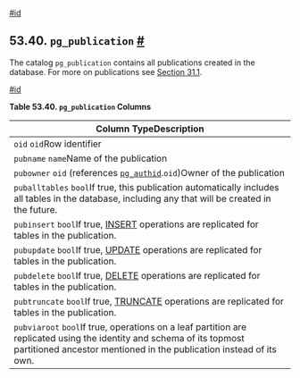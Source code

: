 [#id](#CATALOG-PG-PUBLICATION)

## 53.40. `pg_publication` [#](#CATALOG-PG-PUBLICATION)

The catalog `pg_publication` contains all publications created in the database. For more on publications see [Section 31.1](logical-replication-publication).

[#id](#id-1.10.4.42.4)

**Table 53.40. `pg_publication` Columns**

| Column TypeDescription                                                                                                                                                                       |
| -------------------------------------------------------------------------------------------------------------------------------------------------------------------------------------------- |
| `oid` `oid`Row identifier                                                                                                                                                                    |
| `pubname` `name`Name of the publication                                                                                                                                                      |
| `pubowner` `oid` (references [`pg_authid`](catalog-pg-authid).`oid`)Owner of the publication                                                                                                 |
| `puballtables` `bool`If true, this publication automatically includes all tables in the database, including any that will be created in the future.                                          |
| `pubinsert` `bool`If true, [INSERT](sql-insert) operations are replicated for tables in the publication.                                                                                     |
| `pubupdate` `bool`If true, [UPDATE](sql-update) operations are replicated for tables in the publication.                                                                                     |
| `pubdelete` `bool`If true, [DELETE](sql-delete) operations are replicated for tables in the publication.                                                                                     |
| `pubtruncate` `bool`If true, [TRUNCATE](sql-truncate) operations are replicated for tables in the publication.                                                                               |
| `pubviaroot` `bool`If true, operations on a leaf partition are replicated using the identity and schema of its topmost partitioned ancestor mentioned in the publication instead of its own. |
